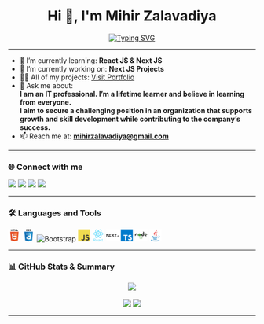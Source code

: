 <h1 align="center">Hi 👋, I'm Mihir Zalavadiya</h1>

<p align="center">
  <a href="https://readme-typing-svg.herokuapp.com/demo/">
    <img src="https://readme-typing-svg.herokuapp.com?font=Fira+Code&weight=500&size=20&pause=1000&color=F72A80&center=true&vCenter=true&width=435&lines=Frontend+Developer;React+JS+%7C+Next+JS;JavaScript;Always+Learning+%F0%9F%9A%80" alt="Typing SVG" />
  </a>
</p>

---

- 🌱 I’m currently learning: **React JS & Next JS**  
- 🔭 I’m currently working on: **Next JS Projects**  
- 👨‍💻 All of my projects: [Visit Portfolio](https://mihirzalavadiya.netlify.app/)  
- 💬 Ask me about:  
  <b>
  I am an IT professional. I’m a lifetime learner and believe in learning from everyone.  
  I aim to secure a challenging position in an organization that supports growth and skill development while contributing to the company’s success.
  </b>  
- 📫 Reach me at: **mihirzalavadiya@gmail.com**

---

### 🌐 Connect with me

<p>
  <a href="https://twitter.com/zalavadiyamihir" target="_blank"><img src="https://img.shields.io/badge/Twitter-%231DA1F2.svg?&style=flat-square&logo=twitter&logoColor=white" height="22"/></a>
  <a href="https://linkedin.com/in/mihirzalavadiya" target="_blank"><img src="https://img.shields.io/badge/LinkedIn-%230077B5.svg?&style=flat-square&logo=linkedin&logoColor=white" height="22"/></a>
  <a href="https://instagram.com/mihirzalavadia" target="_blank"><img src="https://img.shields.io/badge/Instagram-%23E4405F.svg?&style=flat-square&logo=instagram&logoColor=white" height="22"/></a>
  <a href="https://fb.com/mihir.zalavadiya.52" target="_blank"><img src="https://img.shields.io/badge/Facebook-%231877F2.svg?&style=flat-square&logo=facebook&logoColor=white" height="22"/></a>
</p>

---

### 🛠️ Languages and Tools

<p>
  <img src="https://raw.githubusercontent.com/devicons/devicon/master/icons/html5/html5-original-wordmark.svg" alt="HTML5" width="25" />
  <img src="https://raw.githubusercontent.com/devicons/devicon/master/icons/css3/css3-original-wordmark.svg" alt="CSS3" width="25" />
  <img src="https://cdn.jsdelivr.net/gh/devicons/devicon/icons/bootstrap/bootstrap-original.svg" alt="Bootstrap" width="25" />
  <img src="https://raw.githubusercontent.com/devicons/devicon/master/icons/javascript/javascript-original.svg" alt="JavaScript" width="25" />
  <img src="https://raw.githubusercontent.com/devicons/devicon/master/icons/react/react-original-wordmark.svg" alt="React" width="25" />
  <img src="https://raw.githubusercontent.com/devicons/devicon/master/icons/nextjs/nextjs-original-wordmark.svg" alt="Next.js" width="25" />
  <img src="https://raw.githubusercontent.com/devicons/devicon/master/icons/typescript/typescript-original.svg" alt="TypeScript" width="25" />
  <img src="https://raw.githubusercontent.com/devicons/devicon/master/icons/nodejs/nodejs-original-wordmark.svg" alt="Node.js" width="25" />
  <img src="https://raw.githubusercontent.com/devicons/devicon/master/icons/java/java-original.svg" alt="Java" width="25" />
</p>

---

### 📊 GitHub Stats & Summary

<p align="center">
  <img src="https://github-profile-summary-cards.vercel.app/api/cards/profile-details?username=mihirzalavadiya&theme=monokai" />
</p>

<p align="center">
  <img src="https://github-readme-stats.vercel.app/api/top-langs?username=mihirzalavadiya&theme=monokai&show_icons=true&locale=en&layout=compact" />
  <img src="https://github-readme-stats.vercel.app/api?username=mihirzalavadiya&theme=monokai&show_icons=true&locale=en" />
</p>

---

<!-- You can add this too if you want streaks -->
<!-- <p align="center"><img src="https://github-readme-streak-stats.herokuapp.com/?user=mihirzalavadiya&theme=monokai" /></p> -->
